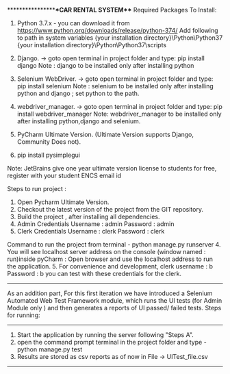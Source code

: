 ******************\*******************CAR RENTAL SYSTEM**********\*\***********
Required Packages To Install:

1. Python 3.7.x - you can download it from https://www.python.org/downloads/release/python-374/
   Add following to path in system variables
   {your installation directory}\Python\Python37\
   {your installation directory}\Python\Python37\scripts

2. Django.
   -> goto open terminal in project folder and type: pip install django
   Note : django to be installed only after installing python

3. Selenium WebDriver.
   -> goto open terminal in project folder and type: pip install selenium
   Note : selenium to be installed only after installing python and django ; set python to the path.

4. webdriver_manager.
   -> goto open terminal in project folder and type: pip install webdriver_manager
   Note: webdriver_manager to be installed only after installing python,django and selenium.

5. PyCharm Ultimate Version. (Ultimate Version supports Django, Community Does not).

6. pip install pysimplegui

Note: JetBrains give one year ultimate version license to students for free, register with your student ENCS email id

Steps to run project :

1. Open Pycharm Ultimate Version.
2. Checkout the latest version of the project from the GIT repository.
3. Build the project , after installing all dependencies.
4. Admin Credentials
   Username : admin
   Password : admin
5. Clerk Credentials
   Username : clerk
   Password : clerk

Command to run the project from terminal - python manage.py runserver 4. You will see localhost server address on the console (window named : run)inside pyCharm : Open browser and use the localhost address to run the application. 5. For convenience and development,
clerk username : b
Password : b
you can test with these credentials for the clerk.

---

As an addition part,
For this first iteration we have introduced a Selenium Automated Web Test Framework module, which runs the UI tests (for Admin Module only ) and then generates a reports of UI passed/ failed tests.
Steps for running:

---

1. Start the application by running the server following "Steps A".
2. open the command prompt terminal in the project folder and type
   -python manage.py test
3. Results are stored as csv reports as of now in File -> UITest_file.csv

---
